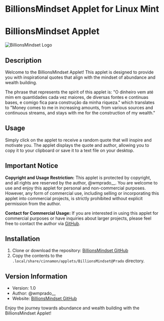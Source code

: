 # BillionsMindset Applet for Linux Mint

# BillionsMindset Applet

![BillionsMindset Logo](icon.png)

## Description

Welcome to the BillionsMindset Applet! This applet is designed to provide you with inspirational quotes that align with the mindset of abundance and wealth building.

The phrase that represents the spirit of this applet is: "O dinheiro vem até mim em quantidades cada vez maiores, de diversas fontes e continuas bases, e comigo fica para construção da minha riqueza." which translates to "Money comes to me in increasing amounts, from various sources and continuous streams, and stays with me for the construction of my wealth."

## Usage

Simply click on the applet to receive a random quote that will inspire and motivate you. The applet displays the quote and author, allowing you to copy it to your clipboard or save it to a text file on your desktop.

## Important Notice

**Copyright and Usage Restriction:**
This applet is protected by copyright, and all rights are reserved by the author, @wmprado__. You are welcome to use and enjoy this applet for personal and non-commercial purposes. However, any form of commercial use, including selling or incorporating this applet into commercial projects, is strictly prohibited without explicit permission from the author.

**Contact for Commercial Usage:**
If you are interested in using this applet for commercial purposes or have inquiries about larger projects, please feel free to contact the author via [GitHub](https://github.com/wmprado/BillionsMindset/).

## Installation

1. Clone or download the repository: [BillionsMindset GitHub](https://github.com/wmprado/BillionsMindset/)
2. Copy the contents to the `.local/share/cinnamon/applets/BillionsMindset@Prado` directory.

## Version Information

- Version: 1.0
- Author: @wmprado__
- Website: [BillionsMindset GitHub](https://github.com/wmprado/BillionsMindset/)

Enjoy the journey towards abundance and wealth building with the BillionsMindset Applet!

